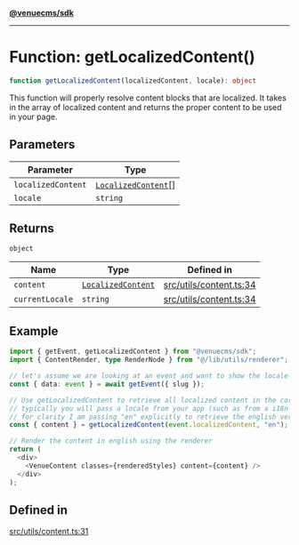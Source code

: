 [**@venuecms/sdk**](../Index.md)

***

# Function: getLocalizedContent()

```ts
function getLocalizedContent(localizedContent, locale): object
```

This function will properly resolve content blocks that are localized.
It takes in the array of localized content and returns the proper content
to be used in your page.

## Parameters

| Parameter | Type |
| ------ | ------ |
| `localizedContent` | [`LocalizedContent`](../type-aliases/LocalizedContent.md)[] |
| `locale` | `string` |

## Returns

`object`

| Name | Type | Defined in |
| ------ | ------ | ------ |
| `content` | [`LocalizedContent`](../type-aliases/LocalizedContent.md) | [src/utils/content.ts:34](https://github.com/venuecms/sdk/blob/c07c18831cf33fafb3b37826410f2b30773eb6c2/src/utils/content.ts#L34) |
| `currentLocale` | `string` | [src/utils/content.ts:34](https://github.com/venuecms/sdk/blob/c07c18831cf33fafb3b37826410f2b30773eb6c2/src/utils/content.ts#L34) |

## Example

```typescript
import { getEvent, getLocalizedContent } from "@venuecms/sdk";
import { ContentRender, type RenderNode } from "@/lib/utils/renderer";

// let's assume we are looking at an event and want to show the locale-specific title of that event in english
const { data: event } = await getEvent({ slug });

// Use getLocalizedContent to retrieve all localized content in the correct locale
// typically you will pass a locale from your app (such as from a i18n library) but
// for clarity I am passing "en" explicitly to retrieve the english version
const { content } = getLocalizedContent(event.localizedContent, "en");

// Render the content in english using the renderer
return (
  <div>
    <VenueContent classes={renderedStyles} content={content} />
  </div>
);
```

## Defined in

[src/utils/content.ts:31](https://github.com/venuecms/sdk/blob/c07c18831cf33fafb3b37826410f2b30773eb6c2/src/utils/content.ts#L31)
